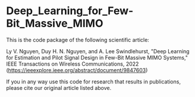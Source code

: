 # Deep_Learning_for_Few-Bit_Massive_MIMO

This is the code package of the following scientific article:

Ly V. Nguyen, Duy H. N. Nguyen, and A. Lee Swindlehurst, "Deep Learning for Estimation and Pilot Signal Design in Few-Bit Massive MIMO Systems," IEEE Transactions on Wireless Communications, 2022 
(https://ieeexplore.ieee.org/abstract/document/9847603)


If you in any way use this code for research that results in publications, please cite our original article listed above.
